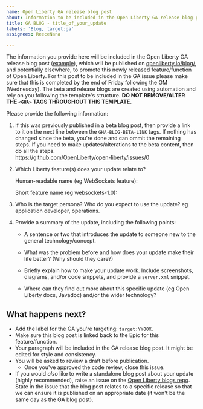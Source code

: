 ```yaml
---
name: Open Liberty GA release blog post
about: Information to be included in the Open Liberty GA release blog post.
title: GA BLOG - title_of_your_update
labels: 'Blog, target:ga'
assignees: ReeceNana

---
```


The information you provide here will be included in the Open Liberty GA release blog post ([example](https://openliberty.io/blog/2022/01/18/microprofile5-22001.html)), which will be published on [openliberty.io/blog/](https://www.openliberty.io/blog/), and potentially elsewhere, to promote this newly released feature/function of Open Liberty. For this post to be included in the GA issue please make sure that this is completed by the end of Friday following the GM (Wednesday). The beta and release blogs are created using automation and rely on you following the template's structure.  **DO NOT REMOVE/ALTER THE `<GHA>` TAGS THROUGHOUT THIS TEMPLATE.**

Please provide the following information:

1. If this was previously published in a beta blog post, then provide a link to it on the next line between the `GHA-BLOG-BETA-LINK` tags.  If nothing has changed since the beta, you're done and can ommit the remaining steps.  If you need to make updates/alterations to the beta content, then do all the steps.  
   <GHA-BLOG-BETA-LINK>https://github.com/OpenLiberty/open-liberty/issues/0</GHA-BLOG-BETA-LINK>

   <GHA-BLOG-RELATED-FEATURES>
2. Which Liberty feature(s) does your update relate to?
    
   Human-readable name (eg WebSockets feature):
   
   Short feature name (eg websockets-1.0): 

   
   </GHA-BLOG-RELATED-FEATURES>

   <GHA-BLOG-TARGET-PERSONA>
3. Who is the target persona? Who do you expect to use the update? eg application developer, operations.
    
   
   </GHA-BLOG-TARGET-PERSONA>

   <GHA-BLOG-SUMMARY>
4. Provide a summary of the update, including the following points:
   
   - A sentence or two that introduces the update to someone new to the general technology/concept.

   - What was the problem before and how does your update make their life better? (Why should they care?)
   
   - Briefly explain how to make your update work. Include screenshots, diagrams, and/or code snippets, and provide a `server.xml` snippet.
   
   - Where can they find out more about this specific update (eg Open Liberty docs, Javadoc) and/or the wider technology?

   </GHA-BLOG-SUMMARY>

## What happens next?
- Add the label for the GA you're targeting: `target:YY00X`.
- Make sure this blog post is linked back to the Epic for this feature/function.
- Your paragraph will be included in the GA release blog post. It might be edited for style and consistency.
- You will be asked to review a draft before publication.
    - Once you've approved the code review, close this issue. 
- If you would _also_ like to write a standalone blog post about your update (highly recommended), raise an issue on the [Open Liberty blogs repo](https://github.com/OpenLiberty/blogs/issues/new/choose). State in the issue that the blog post relates to a specific release so that we can ensure it is published on an appropriate date (it won't be the same day as the GA blog post).
